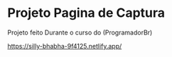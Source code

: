 # Projeto Pagina de Captura
 Projeto feito Durante o curso do (ProgramadorBr)


https://silly-bhabha-9f4125.netlify.app/

